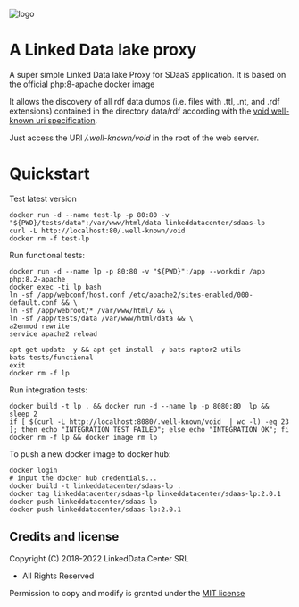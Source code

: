 ![logo](http://linkeddata.center/resources/v4/logo/Logo-colori-trasp_oriz-640x220.png)

# A Linked Data lake proxy

A super simple Linked Data lake Proxy for SDaaS application. It is based on the official php:8-apache docker image

It allows the discovery of all rdf data dumps (i.e. files with .ttl, .nt, and .rdf extensions) contained in the directory data/rdf
according with the [void well-known uri specification](https://www.w3.org/TR/void/#well-known).

Just access the URI */.well-known/void* in the root of the web server.


# Quickstart

Test latest version
```
docker run -d --name test-lp -p 80:80 -v "${PWD}/tests/data":/var/www/html/data linkeddatacenter/sdaas-lp
curl -L http://localhost:80/.well-known/void
docker rm -f test-lp
```

Run functional tests:

```
docker run -d --name lp -p 80:80 -v "${PWD}":/app --workdir /app php:8.2-apache
docker exec -ti lp bash
ln -sf /app/webconf/host.conf /etc/apache2/sites-enabled/000-default.conf && \
ln -sf /app/webroot/* /var/www/html/ && \
ln -sf /app/tests/data /var/www/html/data && \
a2enmod rewrite
service apache2 reload

apt-get update -y && apt-get install -y bats raptor2-utils
bats tests/functional
exit
docker rm -f lp
```

Run integration tests:

```
docker build -t lp . && docker run -d --name lp -p 8080:80  lp && sleep 2
if [ $(curl -L http://localhost:8080/.well-known/void  | wc -l) -eq 23 ]; then echo "INTEGRATION TEST FAILED"; else echo "INTEGRATION OK"; fi
docker rm -f lp && docker image rm lp
```

To push a new docker image to docker hub:

```
docker login
# input the docker hub credentials...
docker build -t linkeddatacenter/sdaas-lp .
docker tag linkeddatacenter/sdaas-lp linkeddatacenter/sdaas-lp:2.0.1
docker push linkeddatacenter/sdaas-lp
docker push linkeddatacenter/sdaas-lp:2.0.1
```


## Credits and license

Copyright (C) 2018-2022 LinkedData.Center SRL
 - All Rights Reserved
 
Permission to copy and modify is granted under the [MIT license](LICENSE)
